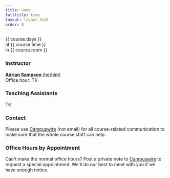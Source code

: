 ```yaml
---
title: Home
fulltitle: true
layout: layout.html
order: 0
---
```

{{ course.days }}  
at {{ course.time }}  
in {{ course.room }}

### Instructor

[**Adrian Sampson** (he/him)][adrian]    
Office hour: TK

### Teaching Assistants

TK

### Contact

Please use [Campuswire][cw] (not email) for all course-related
communication to make sure that the whole course staff can help.

### Office Hours by Appointment

Can't make the normal office hours? Post a private note to
[Campuswire][cw] to request a special appointment. We'll do our best
to meet with you if we have enough notice.

[adrian]: https://www.cs.cornell.edu/~asampson/
[cw]: https://campuswire.com/c/GCBF250FB/
